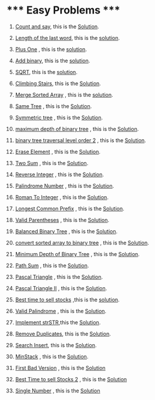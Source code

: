   # *** Easy Problems ***

  1. [Count and say](https://leetcode.com/problems/count-and-say), this is the [Solution](https://leetcode.com/problems/count-and-say/submissions/).
  2. [Length of the last word](https://leetcode.com/problems/length-of-last-word/), this is the [solution](https://github.com/MasmoudiOmar/leet-code-solutions/blob/master/easy/Length%20of%20the%20last%20word%20-%20easy.cpp).
  3. [Plus One](https://leetcode.com/problems/plus-one) , this is the [solution](https://github.com/MasmoudiOmar/leet-code-solutions/blob/master/easy/Plus%20one%20-easy.cpp).
  4. [Add binary](https://leetcode.com/problems/add-binary), this is the [solution](https://github.com/MasmoudiOmar/leet-code-solutions/blob/master/easy/add%20binary%20-easy.cpp).
  5. [SQRT](https://leetcode.com/problems/sqrtx), this is the [solution](https://github.com/MasmoudiOmar/leet-code-solutions/blob/master/easy/sqrt%20-easy.cpp).
  6. [Climbing Stairs](https://leetcode.com/problems/climbing-stairs), this is the [Solution](https://github.com/MasmoudiOmar/leet-code-solutions/blob/master/easy/Climbing%20Stairs.cc).
  7. [Merge Sorted Array](https://leetcode.com/problems/merge-sorted-array) , this is the [solution](https://github.com/MasmoudiOmar/leet-code-solutions/blob/master/easy/Merge%20arrays.cc).
  8. [Same Tree](https://leetcode.com/problems/same-tree/) , this is the [Solution](https://github.com/MasmoudiOmar/leet-code-solutions/blob/master/easy/Same%20Tree.cc).
  9. [Symmetric tree](https://leetcode.com/problems/same-tree/) , this is the [Solution](https://github.com/MasmoudiOmar/leet-code-solutions/blob/master/easy/Symmetric%20Tree.cc).
  10. [maximum depth of binary tree](https://leetcode.com/problems/maximum-depth-of-binary-tree) , this is the [Solution](https://github.com/MasmoudiOmar/leet-code-solutions/blob/master/easy/maximum-depth-of-binary-tree.cc).
  11. [binary tree traversal level order 2](https://leetcode.com/problems/binary-tree-level-order-traversal-ii) , this is the [Solution](https://github.com/MasmoudiOmar/leet-code-solutions/blob/master/easy/binary%20tree%20traversal%20level%20order.cc).
  12. [Erase Element](https://leetcode.com/problems/remove-element) , this is the [Solution](https://github.com/MasmoudiOmar/leet-code-solutions/blob/master/easy/Erase%20Element.cpp).
  13. [Two Sum](https://leetcode.com/problems/two-sum) , this is the [Solution](https://github.com/MasmoudiOmar/leet-code-solutions/blob/master/easy/two%20sum.cpp).
  14. [Reverse Integer](https://leetcode.com/problems/reverse-integer) , this is the [Solution](https://github.com/MasmoudiOmar/leet-code-solutions/blob/master/easy/Reverse-Integer-easy.cpp).
  15. [Palindrome Number](https://leetcode.com/problems/palindrome-number) , this is the [Solution](https://github.com/MasmoudiOmar/leet-code-solutions/blob/master/easy/ispalindrome.cpp).
  16. [Roman To Integer](https://leetcode.com/problems/roman-to-integer) , this is the [Solution](https://github.com/MasmoudiOmar/leet-code-solutions/blob/master/easy/Roman-to-integer-easy.cpp).
  17. [Longest Common Prefix](https://leetcode.com/problems/longest-common-prefix) , this is the [Solution](https://github.com/MasmoudiOmar/leet-code-solutions/blob/master/easy/LongestCommonPrefix-easy.cpp).
  18. [Valid Parentheses](https://leetcode.com/problems/valid-parentheses) , this is the [Solution](https://github.com/MasmoudiOmar/leet-code-solutions/blob/master/easy/ValidParentheses-easy.cpp).
  19. [Balanced Binary Tree](https://leetcode.com/problems/balanced-binary-tree) , this is the [Solution](https://github.com/MasmoudiOmar/leet-code-solutions/blob/master/easy/Balanced%20Binary%20Tree.cc).
  20. [convert sorted array to binary tree](https://leetcode.com/problems/convert-sorted-array-to-binary-search-tree/) , this is the [Solution](https://github.com/MasmoudiOmar/leet-code-solutions/blob/master/easy/Convert%20sorted%20array%20to%20binary%20tree.cc).
  21. [Minimum Depth of Binary Tree](https://leetcode.com/problems/minimum-depth-of-binary-tree/) , this is the [Solution](https://github.com/MasmoudiOmar/leet-code-solutions/blob/master/easy/Minimum%20Depth%20of%20Binary%20Tree.cc).
  22. [Path Sum](https://leetcode.com/problems/path-sum/) , this is the [Solution](https://github.com/MasmoudiOmar/leet-code-solutions/blob/master/easy/Path%20Sum.cc).
  23. [Pascal Triangle](https://leetcode.com/problems/pascals-triangle) , this is the [Solution](https://github.com/MasmoudiOmar/leet-code-solutions/blob/master/easy/Pascal%20Triangle.cc).
  24. [Pascal Triangle II](https://leetcode.com/problems/pascals-triangle-ii/) , this is the [Solution](https://github.com/MasmoudiOmar/leet-code-solutions/blob/master/easy/Pascal%20Triangle%20II.cc).
  25. [Best time to sell stocks](https://leetcode.com/problems/best-time-to-buy-and-sell-stock) ,this is the [solution](https://github.com/MasmoudiOmar/leet-code-solutions/blob/master/easy/Best%20Time%20To%20sell%20Stocks.cc).
  26. [Valid Palindrome](https://leetcode.com/problems/valid-palindrome/) , this is the [Solution](https://github.com/MasmoudiOmar/leet-code-solutions/blob/master/easy/Valid%20Palindrome.cc).

  27. [Implement strSTR](https://leetcode.com/problems/implement-strstr),this the [Solution](https://github.com/MasmoudiOmar/leet-code-solutions/blob/master/easy/implement%20strSTR%20-easy%20.cpp).

  28. [Remove Duplicates](https://leetcode.com/problems/remove-duplicates-from-sorted-array), this is the [Solution](https://github.com/MasmoudiOmar/leet-code-solutions/blob/master/easy/Remove-duplicates-easy.cpp).
  29. [Search Insert](https://leetcode.com/problems/search-insert-position), this is the [Solution](https://github.com/MasmoudiOmar/leet-code-solutions/blob/master/easy/searchInsert.cpp).
  30. [MinStack](https://leetcode.com/problems/min-stack) , this is the [Solution](https://github.com/MasmoudiOmar/leet-code-solutions/blob/master/easy/MinStack.cc).
  31. [First Bad Version](https://leetcode.com/problems/first-bad-version) , this is the [Solution](https://github.com/MasmoudiOmar/leet-code-solutions/blob/master/easy/First%20Bad%20Version.cc)
  32. [Best Time to sell Stocks 2](https://leetcode.com/problems/best-time-to-buy-and-sell-stock-ii) , this is the [Solution](https://github.com/MasmoudiOmar/leet-code-solutions/blob/master/easy/Best%20time%20to%20sell%20stocks%20II.cc)
  33. [Single Number](https://leetcode.com/problems/single-number) , this is the [Solution](https://github.com/MasmoudiOmar/leet-code-solutions/blob/master/easy/Single%20Number.cc)
